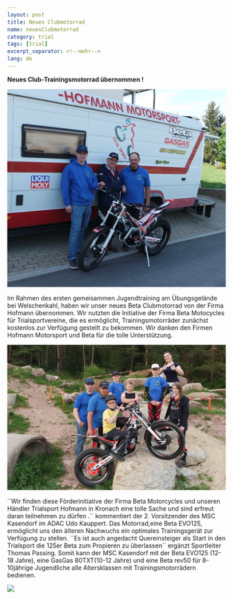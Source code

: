 ```yaml
---
layout: post
title: Neues Clubmotorrad
name: neuesClubmotorrad
category: trial
tags: [trial]
excerpt_separator: <!--mehr-->
lang: de
---
```


**Neues Club-Trainingsmotorrad übernommen !**

![](https://raw.githubusercontent.com/msc-kasendorf/docker/master/docs/download/SAM_2358.JPG)

Im Rahmen des ersten gemeisammen Jugendtraining am Übungsgelände bei Welschenkahl, haben wir unser neues Beta Clubmotorrad von der Firma Hofmann übernommen. Wir nutzten die Initiative der Firma Beta Motocycles für Trialsportvereine, die es ermöglicht, Trainingsmotorräder zunächst kostenlos zur Verfügung gestellt zu bekommen.
Wir danken den Firmen Hofmann Motorsport und Beta für die tolle Unterstützung.

![](https://raw.githubusercontent.com/msc-kasendorf/docker/master/docs/download/SAM_2366.JPG)

<!--mehr-->
´´Wir finden diese Förderinitiative der Firma Beta Motorcycles und unseren Händler Trialsport Hofmann in Kronach eine tolle Sache und sind erfreut daran teilnehmen zu dürfen .´´ kommentiert der 2. Vorsitzender des MSC Kasendorf im ADAC Udo Kauppert.
Das Motorrad,eine Beta EVO125, ermöglicht uns den älteren Nachwuchs ein optimales Trainingsgerät zur Verfügung zu stellen.
´´Es ist auch angedacht Quereinsteiger als Start in den Trialsport die 125er Beta zum Propieren zu überlassen´´ ergänzt Sportleiter Thomas Passing.
Somit kann der MSC Kasendorf mit der Beta EVO125 (12-18 Jahre), eine GasGas 80TXT(10-12 Jahre) und eine Beta rev50 für 8-10jährige Jugendliche alle Altersklassen  mit Trainingsmotorrädern bedienen.

![](https://raw.githubusercontent.com/msc-kasendorf/docker/master/docs/download/IMG_4119.JPG)
